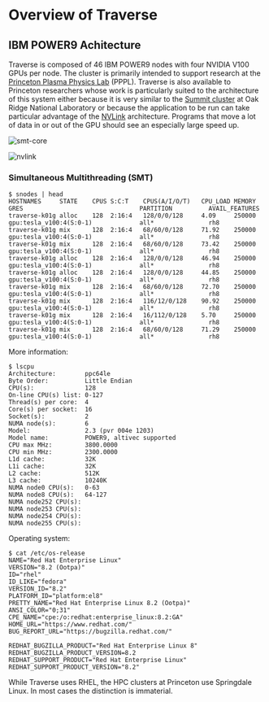 # Overview of Traverse

## IBM POWER9 Achitecture

Traverse is composed of 46 IBM POWER9 nodes with four NVIDIA V100 GPUs per node. The cluster is primarily intended
to support research at the <a href="https://www.pppl.gov">Princeton
Plasma Physics Lab</a> (PPPL). Traverse is also available to Princeton researchers whose work is particularly
suited to the architecture of this system either because it is very similar to
the <a href="https://www.olcf.ornl.gov/olcf-resources/compute-systems/summit/">Summit cluster</a> at Oak Ridge National
Laboratory or because the application to be run can take particular advantage of
the <a href="https://www.nvidia.com/en-us/data-center/nvlink/">NVLink</a> architecture. Programs that move a lot of
data in or out of the GPU should see an especially large speed up.

![smt-core](http://3s81si1s5ygj3mzby34dq6qf-wpengine.netdna-ssl.com/wp-content/uploads/2016/08/ibm-hot-chips-power9-smt4-core.jpg)

![nvlink](https://images.exxactcorp.com/CMS/technologies/nvidia-solutions/nvidia-nvlink-solutions/tesla-v100-nvlink-gpu-cpu-diagram.png)

### Simultaneous Multithreading (SMT)

```
$ snodes | head
HOSTNAMES     STATE    CPUS S:C:T    CPUS(A/I/O/T)   CPU_LOAD MEMORY   GRES                                PARTITION          AVAIL_FEATURES
traverse-k01g alloc    128  2:16:4   128/0/0/128     4.09     250000   gpu:tesla_v100:4(S:0-1)             all*               rh8
traverse-k01g mix      128  2:16:4   68/60/0/128     71.92    250000   gpu:tesla_v100:4(S:0-1)             all*               rh8
traverse-k01g mix      128  2:16:4   68/60/0/128     73.42    250000   gpu:tesla_v100:4(S:0-1)             all*               rh8
traverse-k01g alloc    128  2:16:4   128/0/0/128     46.94    250000   gpu:tesla_v100:4(S:0-1)             all*               rh8
traverse-k01g alloc    128  2:16:4   128/0/0/128     44.85    250000   gpu:tesla_v100:4(S:0-1)             all*               rh8
traverse-k01g mix      128  2:16:4   68/60/0/128     72.70    250000   gpu:tesla_v100:4(S:0-1)             all*               rh8
traverse-k01g mix      128  2:16:4   116/12/0/128    90.92    250000   gpu:tesla_v100:4(S:0-1)             all*               rh8
traverse-k01g mix      128  2:16:4   16/112/0/128    5.70     250000   gpu:tesla_v100:4(S:0-1)             all*               rh8
traverse-k01g mix      128  2:16:4   68/60/0/128     71.29    250000   gpu:tesla_v100:4(S:0-1)             all*               rh8
```

More information:

```
$ lscpu
Architecture:        ppc64le
Byte Order:          Little Endian
CPU(s):              128
On-line CPU(s) list: 0-127
Thread(s) per core:  4
Core(s) per socket:  16
Socket(s):           2
NUMA node(s):        6
Model:               2.3 (pvr 004e 1203)
Model name:          POWER9, altivec supported
CPU max MHz:         3800.0000
CPU min MHz:         2300.0000
L1d cache:           32K
L1i cache:           32K
L2 cache:            512K
L3 cache:            10240K
NUMA node0 CPU(s):   0-63
NUMA node8 CPU(s):   64-127
NUMA node252 CPU(s): 
NUMA node253 CPU(s): 
NUMA node254 CPU(s): 
NUMA node255 CPU(s): 
```

Operating system:

```
$ cat /etc/os-release 
NAME="Red Hat Enterprise Linux"
VERSION="8.2 (Ootpa)"
ID="rhel"
ID_LIKE="fedora"
VERSION_ID="8.2"
PLATFORM_ID="platform:el8"
PRETTY_NAME="Red Hat Enterprise Linux 8.2 (Ootpa)"
ANSI_COLOR="0;31"
CPE_NAME="cpe:/o:redhat:enterprise_linux:8.2:GA"
HOME_URL="https://www.redhat.com/"
BUG_REPORT_URL="https://bugzilla.redhat.com/"

REDHAT_BUGZILLA_PRODUCT="Red Hat Enterprise Linux 8"
REDHAT_BUGZILLA_PRODUCT_VERSION=8.2
REDHAT_SUPPORT_PRODUCT="Red Hat Enterprise Linux"
REDHAT_SUPPORT_PRODUCT_VERSION="8.2"
```

While Traverse uses RHEL, the HPC clusters at Princeton use Springdale Linux. In most cases the
distinction is immaterial.
